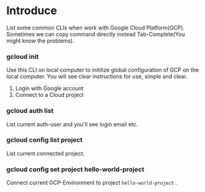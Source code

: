 Introduce
==== 

List some common CLIs when work with Google Cloud Platform(GCP). Sometimes we can copy command directly instead Tab-Complete(You might know the problems).


### gcloud init

Use this CLI on local computer to initilize global configuration of GCP on the local computer. You will see clear instructions for use, simple and clear. 

1. Login with Google account
2. Connect to a Cloud project

### gcloud auth list 

List current auth-user and you'll see login email etc.

### gcloud config list project

List current connected project.

### gcloud config set project hello-world-project

Connect current GCP-Environment to project ```hello-world-project``` .


 
